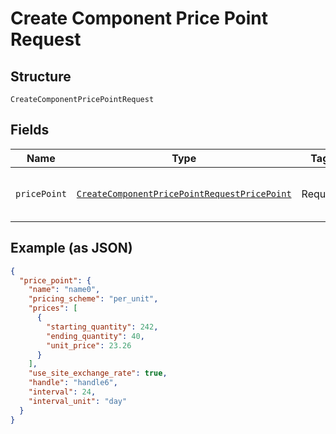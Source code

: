 
# Create Component Price Point Request

## Structure

`CreateComponentPricePointRequest`

## Fields

| Name | Type | Tags | Description |
|  --- | --- | --- | --- |
| `pricePoint` | [`CreateComponentPricePointRequestPricePoint`](../../doc/models/containers/create-component-price-point-request-price-point.md) | Required | This is a container for any-of cases. |

## Example (as JSON)

```json
{
  "price_point": {
    "name": "name0",
    "pricing_scheme": "per_unit",
    "prices": [
      {
        "starting_quantity": 242,
        "ending_quantity": 40,
        "unit_price": 23.26
      }
    ],
    "use_site_exchange_rate": true,
    "handle": "handle6",
    "interval": 24,
    "interval_unit": "day"
  }
}
```

